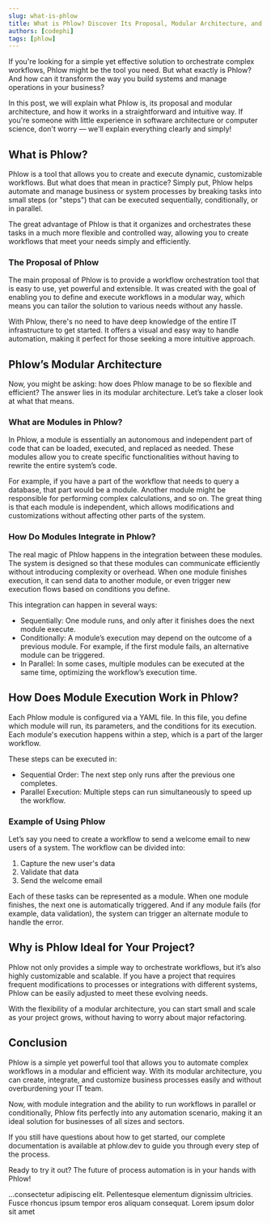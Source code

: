 ```yaml
---
slug: what-is-phlow
title: What is Phlow? Discover Its Proposal, Modular Architecture, and How Modules Work Together
authors: [codephi]
tags: [phlow]
---
```


If you're looking for a simple yet effective solution to orchestrate complex workflows, Phlow might be the tool you need. But what exactly is Phlow? And how can it transform the way you build systems and manage operations in your business?

In this post, we will explain what Phlow is, its proposal and modular architecture, and how it works in a straightforward and intuitive way. If you're someone with little experience in software architecture or computer science, don't worry — we'll explain everything clearly and simply!

## What is Phlow?
Phlow is a tool that allows you to create and execute dynamic, customizable workflows. But what does that mean in practice? Simply put, Phlow helps automate and manage business or system processes by breaking tasks into small steps (or "steps") that can be executed sequentially, conditionally, or in parallel.

The great advantage of Phlow is that it organizes and orchestrates these tasks in a much more flexible and controlled way, allowing you to create workflows that meet your needs simply and efficiently.

### The Proposal of Phlow
The main proposal of Phlow is to provide a workflow orchestration tool that is easy to use, yet powerful and extensible. It was created with the goal of enabling you to define and execute workflows in a modular way, which means you can tailor the solution to various needs without any hassle.

With Phlow, there's no need to have deep knowledge of the entire IT infrastructure to get started. It offers a visual and easy way to handle automation, making it perfect for those seeking a more intuitive approach.

## Phlow’s Modular Architecture
Now, you might be asking: how does Phlow manage to be so flexible and efficient? The answer lies in its modular architecture. Let’s take a closer look at what that means.

### What are Modules in Phlow?
In Phlow, a module is essentially an autonomous and independent part of code that can be loaded, executed, and replaced as needed. These modules allow you to create specific functionalities without having to rewrite the entire system’s code.

For example, if you have a part of the workflow that needs to query a database, that part would be a module. Another module might be responsible for performing complex calculations, and so on. The great thing is that each module is independent, which allows modifications and customizations without affecting other parts of the system.

### How Do Modules Integrate in Phlow?
The real magic of Phlow happens in the integration between these modules. The system is designed so that these modules can communicate efficiently without introducing complexity or overhead. When one module finishes execution, it can send data to another module, or even trigger new execution flows based on conditions you define.

This integration can happen in several ways:

- Sequentially: One module runs, and only after it finishes does the next module execute.
- Conditionally: A module’s execution may depend on the outcome of a previous module. For example, if the first module fails, an alternative module can be triggered.
- In Parallel: In some cases, multiple modules can be executed at the same time, optimizing the workflow’s execution time.

## How Does Module Execution Work in Phlow?
Each Phlow module is configured via a YAML file. In this file, you define which module will run, its parameters, and the conditions for its execution. Each module's execution happens within a step, which is a part of the larger workflow.

These steps can be executed in:

- Sequential Order: The next step only runs after the previous one completes.
- Parallel Execution: Multiple steps can run simultaneously to speed up the workflow.

### Example of Using Phlow
Let’s say you need to create a workflow to send a welcome email to new users of a system. The workflow can be divided into:

1. Capture the new user's data
2. Validate that data
3. Send the welcome email

Each of these tasks can be represented as a module. When one module finishes, the next one is automatically triggered. And if any module fails (for example, data validation), the system can trigger an alternate module to handle the error.

## Why is Phlow Ideal for Your Project?
Phlow not only provides a simple way to orchestrate workflows, but it’s also highly customizable and scalable. If you have a project that requires frequent modifications to processes or integrations with different systems, Phlow can be easily adjusted to meet these evolving needs.

With the flexibility of a modular architecture, you can start small and scale as your project grows, without having to worry about major refactoring.

## Conclusion
Phlow is a simple yet powerful tool that allows you to automate complex workflows in a modular and efficient way. With its modular architecture, you can create, integrate, and customize business processes easily and without overburdening your IT team.

Now, with module integration and the ability to run workflows in parallel or conditionally, Phlow fits perfectly into any automation scenario, making it an ideal solution for businesses of all sizes and sectors.

If you still have questions about how to get started, our complete documentation is available at phlow.dev to guide you through every step of the process.

Ready to try it out? The future of process automation is in your hands with Phlow!








<!-- truncate -->

...consectetur adipiscing elit. Pellentesque elementum dignissim ultricies. Fusce rhoncus ipsum tempor eros aliquam consequat. Lorem ipsum dolor sit amet
